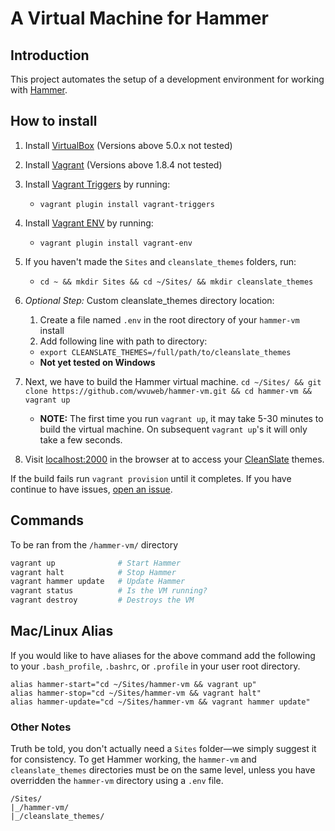 # A Virtual Machine for Hammer

## Introduction

This project automates the setup of a development environment for working with [Hammer](https://github.com/wvuweb/hammer).

## How to install

  1. Install [VirtualBox](https://www.virtualbox.org) (Versions above 5.0.x not tested)
  1. Install [Vagrant](http://vagrantup.com) (Versions above 1.8.4 not tested)
  1. Install [Vagrant Triggers](https://github.com/emyl/vagrant-triggers) by running:
      * `vagrant plugin install vagrant-triggers`
  1. Install [Vagrant ENV](https://github.com/gosuri/vagrant-env) by running:
      * `vagrant plugin install vagrant-env`
  1. If you haven't made the `Sites` and `cleanslate_themes` folders, run:
      * `cd ~ && mkdir Sites && cd ~/Sites/ && mkdir cleanslate_themes`
  1. *Optional Step:* Custom cleanslate_themes directory location:
      1. Create a file named `.env` in the root directory of your `hammer-vm` install
      1. Add following line with path to directory:
      * `export CLEANSLATE_THEMES=/full/path/to/cleanslate_themes`
      * **Not yet tested on Windows**
  1. Next, we have to build the Hammer virtual machine.
      ```cd ~/Sites/ && git clone https://github.com/wvuweb/hammer-vm.git && cd hammer-vm && vagrant up```
      * **NOTE:** The first time you run `vagrant up`, it may take 5-30 minutes to build the virtual machine. On subsequent `vagrant up`'s it will only take a few seconds.

  1. Visit [localhost:2000](http://localhost:2000) in the browser at to access your [CleanSlate](http://cleanslatecms.wvu.edu) themes.

If the build fails run `vagrant provision` until it completes.  If you have continue to have issues, [open an issue](https://github.com/wvuweb/hammer-vm/issues).

## Commands

To be ran from the `/hammer-vm/` directory
```bash
vagrant up              # Start Hammer
vagrant halt            # Stop Hammer
vagrant hammer update   # Update Hammer
vagrant status          # Is the VM running?
vagrant destroy         # Destroys the VM
```

## Mac/Linux Alias

If you would like to have aliases for the above command add the following to your `.bash_profile`, `.bashrc`, or `.profile` in your user root directory.
```
alias hammer-start="cd ~/Sites/hammer-vm && vagrant up"
alias hammer-stop="cd ~/Sites/hammer-vm && vagrant halt"
alias hammer-update="cd ~/Sites/hammer-vm && vagrant hammer update"
```

### Other Notes

Truth be told, you don't actually need a `Sites` folder—we simply suggest it for consistency. To get Hammer working, the `hammer-vm` and `cleanslate_themes` directories must be on the same level, unless you have overridden the `hammer-vm` directory using a `.env` file.
```
/Sites/
|_/hammer-vm/
|_/cleanslate_themes/
```
